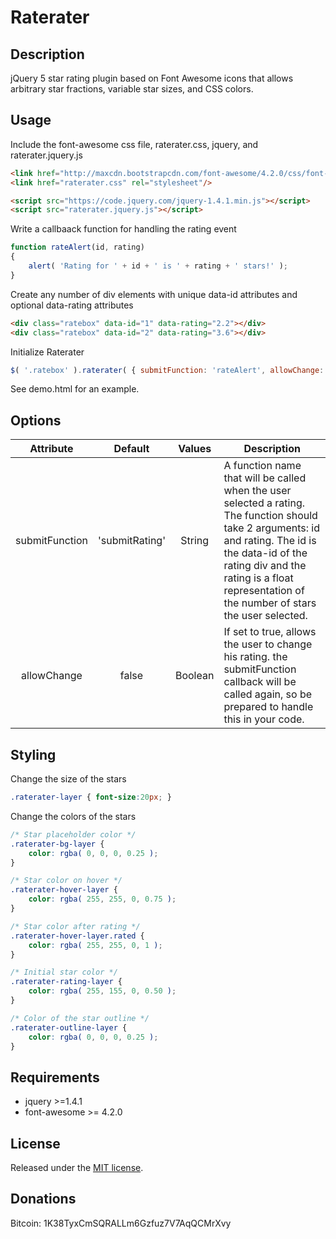 # Raterater 

## Description

jQuery 5 star rating plugin based on Font Awesome icons that allows arbitrary star fractions, variable star sizes, and CSS colors.

## Usage

Include the font-awesome css file, raterater.css, jquery, and raterater.jquery.js

```html
<link href="http://maxcdn.bootstrapcdn.com/font-awesome/4.2.0/css/font-awesome.min.css" rel="stylesheet"/>
<link href="raterater.css" rel="stylesheet"/>

<script src="https://code.jquery.com/jquery-1.4.1.min.js"></script>
<script src="raterater.jquery.js"></script>
```

Write a callbaack function for handling the rating event

```javascript
function rateAlert(id, rating)
{
    alert( 'Rating for ' + id + ' is ' + rating + ' stars!' );
}
```

Create any number of div elements with unique data-id attributes and optional data-rating attributes

```html
<div class="ratebox" data-id="1" data-rating="2.2"></div>
<div class="ratebox" data-id="2" data-rating="3.6"></div>
```

Initialize Raterater

```javascript
$( '.ratebox' ).raterater( { submitFunction: 'rateAlert', allowChange: true } );
```

See demo.html for an example.

## Options

Attribute|Default|Values|Description
:-:|:-:|:-:|-
submitFunction | 'submitRating' | String | A function name that will be called when the user selected a rating. The function should take 2 arguments: id and rating. The id is the data-id of the rating div and the rating is a float representation of the number of stars the user selected.
allowChange | false | Boolean | If set to true, allows the user to change his rating. the submitFunction callback will be called again, so be prepared to handle this in your code.

## Styling

Change the size of the stars

```css
.raterater-layer { font-size:20px; }
```

Change the colors of the stars

```css
/* Star placeholder color */
.raterater-bg-layer {
    color: rgba( 0, 0, 0, 0.25 );
}

/* Star color on hover */
.raterater-hover-layer {
    color: rgba( 255, 255, 0, 0.75 );
}

/* Star color after rating */
.raterater-hover-layer.rated {
    color: rgba( 255, 255, 0, 1 );
}

/* Initial star color */
.raterater-rating-layer {
    color: rgba( 255, 155, 0, 0.50 );
}

/* Color of the star outline */
.raterater-outline-layer {
    color: rgba( 0, 0, 0, 0.25 );
}
```

## Requirements

* jquery >=1.4.1
* font-awesome >= 4.2.0

## License

Released under the [MIT license](http://www.opensource.org/licenses/MIT).

## Donations

Bitcoin: 1K38TyxCmSQRALLm6Gzfuz7V7AqQCMrXvy